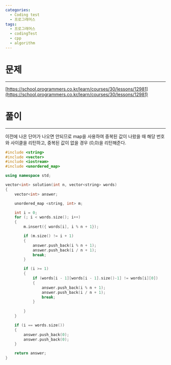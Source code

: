 ```yaml
---
categories:
  - Coding test
  - 프로그래머스
tags:
  - 프로그래머스
  - codingTest
  - cpp
  - algorithm
---
```

# 문제
___

[https://school.programmers.co.kr/learn/courses/30/lessons/12981](https://school.programmers.co.kr/learn/courses/30/lessons/12981)

# 풀이
___

이전에 나온 단어가 나오면 안되므로 map을 사용하여 중복된 값이 나왔을 때 해당 번호와 사이클을 리턴하고, 중복된 값이 없을 경우 (0,0)을 리턴해준다.


```c++
#include <string>
#include <vector>
#include <iostream>
#include <unordered_map>

using namespace std;

vector<int> solution(int n, vector<string> words) 
{
    vector<int> answer;

    unordered_map <string, int> m;

    int i = 0;
    for (; i < words.size(); i++)
    {
        m.insert({ words[i], i % n + 1});

        if (m.size() != i + 1)
        {
            answer.push_back(i % n + 1);
            answer.push_back(i / n + 1);
            break;
        }

        if (i >= 1)
        {
            if (words[i - 1][words[i - 1].size()-1] != words[i][0])
            {
                answer.push_back(i % n + 1);
                answer.push_back(i / n + 1);
                break;
            }
             
        }
    }

    if (i == words.size())
    {
        answer.push_back(0);
        answer.push_back(0);
    }

    return answer;
}

```